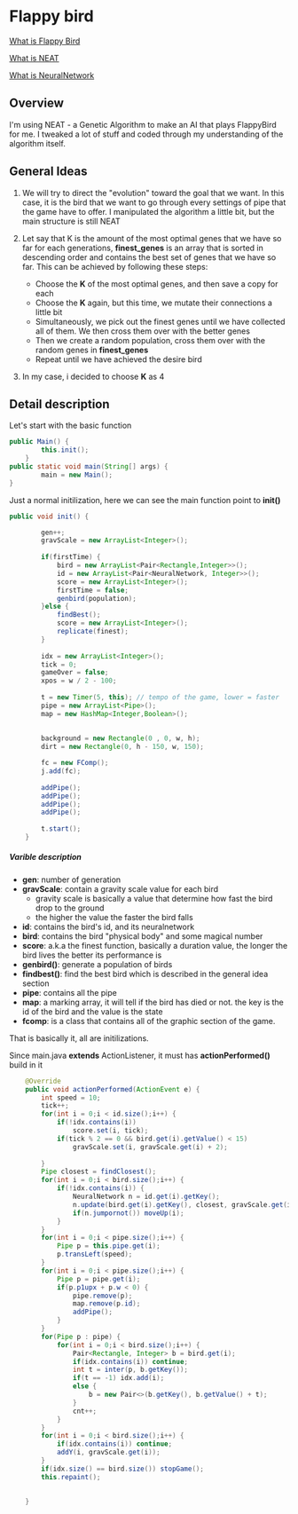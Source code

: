 # Flappy bird

[What is Flappy Bird](https://en.wikipedia.org/wiki/Flappy_Bird)

[What is NEAT](https://en.wikipedia.org/wiki/Neuroevolution_of_augmenting_topologies)

[What is NeuralNetwork](https://en.wikipedia.org/wiki/Artificial_neural_network)
## Overview
I'm using NEAT - a Genetic Algorithm to make an AI that plays FlappyBird for me. I tweaked a lot of stuff and coded through my understanding of the algorithm itself.

## General Ideas


1. We will try to direct the "evolution" toward the goal that we want. In this case, it is the bird that we want to go through every settings of pipe that the game have to offer. I manipulated the algorithm a little bit, but the main structure is still NEAT
2. Let say that K is the amount of the most optimal genes that we have so far for each generations, **finest_genes** is an array that is sorted in descending order and contains the best set of genes that we have so far. This can be achieved by following these steps:

	- Choose the **K** of the most optimal genes, and then save a copy for each
	- Choose the **K** again, but this time, we mutate their connections a little bit
	- Simultaneously, we pick out the finest genes until we have collected all of them. We then cross them over with the better genes
	- Then we create a random population, cross them over with the random genes in **finest_genes**
	- Repeat until we have achieved the desire bird
3. In my case, i decided to choose **K** as 4

## Detail description

Let's start with the basic function
```java
public Main() {
		this.init();
	}
public static void main(String[] args) {
		main = new Main();
}	
```
Just a normal initilization, here we can see the main function point to **init()**
```java
public void init() {

		gen++;
		gravScale = new ArrayList<Integer>();
        
		if(firstTime) {
			bird = new ArrayList<Pair<Rectangle,Integer>>();
			id = new ArrayList<Pair<NeuralNetwork, Integer>>();
			score = new ArrayList<Integer>();
			firstTime = false;
			genbird(population);
		}else {
			findBest();
			score = new ArrayList<Integer>();
			replicate(finest);
		}
        
		idx = new ArrayList<Integer>();
		tick = 0;
		gameOver = false;
		xpos = w / 2 - 100;
		
		t = new Timer(5, this); // tempo of the game, lower = faster
		pipe = new ArrayList<Pipe>();
		map = new HashMap<Integer,Boolean>();
		
		
		background = new Rectangle(0 , 0, w, h);
		dirt = new Rectangle(0, h - 150, w, 150);

		fc = new FComp();
		j.add(fc);
		
		addPipe();
		addPipe();
		addPipe();
		addPipe();
		
		t.start();
	}
```
##### Varible description
- **gen**: number of generation
- **gravScale**: contain a gravity scale value for each bird
	+ gravity scale is basically a value that determine how fast the bird drop to the ground
	+ the higher the value the faster the bird falls
- **id**: contains the bird's id, and its neuralnetwork
- **bird**: contains the bird "physical body" and some magical number
- **score**: a.k.a the finest function, basically a duration value, the longer the bird lives the better its performance is
- **genbird()**: generate a population of birds
- **findbest()**: find the best bird which is described in the general idea section
- **pipe**: contains all the pipe 
- **map**: a marking array, it will tell if the bird has died or not. the key is the id of the bird and the value is the state
- **fcomp**: is a class that contains all of the graphic section of the game.

That is basically it, all are initilizations.



Since main.java **extends** ActionListener, it must has **actionPerformed()** build in it
```java
	@Override
	public void actionPerformed(ActionEvent e) {
		int speed = 10;
		tick++;
		for(int i = 0;i < id.size();i++) {
			if(!idx.contains(i)) 
				score.set(i, tick);
			if(tick % 2 == 0 && bird.get(i).getValue() < 15) 
				gravScale.set(i, gravScale.get(i) + 2);
			
		}
		Pipe closest = findClosest();
		for(int i = 0;i < bird.size();i++) {
			if(!idx.contains(i)) {
				NeuralNetwork n = id.get(i).getKey();
				n.update(bird.get(i).getKey(), closest, gravScale.get(i));
				if(n.jumpornot()) moveUp(i);
			}
		}
		for(int i = 0;i < pipe.size();i++) {
			Pipe p = this.pipe.get(i);
			p.transLeft(speed);
		}
		for(int i = 0;i < pipe.size();i++) {
			Pipe p = pipe.get(i);
			if(p.p1upx + p.w < 0) {
				pipe.remove(p);
				map.remove(p.id);
				addPipe();
			}
		}
		for(Pipe p : pipe) {
			for(int i = 0;i < bird.size();i++) {
				Pair<Rectangle, Integer> b = bird.get(i);
				if(idx.contains(i)) continue;
				int t = inter(p, b.getKey());
				if(t == -1) idx.add(i);
				else {
					b = new Pair<>(b.getKey(), b.getValue() + t);
				}
				cnt++;
			}
		}
		for(int i = 0;i < bird.size();i++) {
			if(idx.contains(i)) continue;
			addY(i, gravScale.get(i)); 
		}
		if(idx.size() == bird.size()) stopGame();
		this.repaint();
		
		
	}
